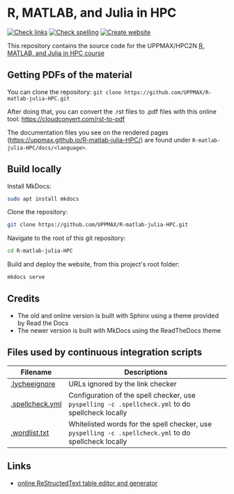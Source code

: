 # R, MATLAB, and Julia in HPC

[![Check links](https://github.com/UPPMAX/R-matlab-julia-HPC/actions/workflows/check_links.yaml/badge.svg?branch=main)](https://github.com/UPPMAX/R-matlab-julia-HPC/actions/workflows/check_links.yaml)
[![Check spelling](https://github.com/UPPMAX/R-matlab-julia-HPC/actions/workflows/check_spelling.yaml/badge.svg?branch=main)](https://github.com/UPPMAX/R-matlab-julia-HPC/actions/workflows/check_spelling.yaml)
[![Create website](https://github.com/UPPMAX/R-matlab-julia-HPC/actions/workflows/create_website.yaml/badge.svg?branch=main)](https://github.com/UPPMAX/R-matlab-julia-HPC/actions/workflows/create_website.yaml)

This repository contains the source code for the UPPMAX/HPC2N [R, MATLAB, and Julia in HPC course](https://uppmax.github.io/R-matlab-julia-HPC/)

## Getting PDFs of the material

You can clone the repository: ``git clone https://github.com/UPPMAX/R-matlab-julia-HPC.git``

After doing that, you can convert the .rst files to .pdf files with this online tool: https://cloudconvert.com/rst-to-pdf

The documentation files you see on the rendered pages (https://uppmax.github.io/R-matlab-julia-HPC/) are found under ``R-matlab-julia-HPC/docs/<language>``.

## Build locally

Install MkDocs:

```bash
sudo apt install mkdocs
```

Clone the repository:

```bash
git clone https://github.com/UPPMAX/R-matlab-julia-HPC.git
```

Navigate to the root of this git repository:

```bash
cd R-matlab-julia-HPC
```
 
Build and deploy the website, from this project's root folder:

```bash
mkdocs serve
```

## Credits

- The old and online version is built with Sphinx using a theme provided by Read the Docs
- The newer version is built with MkDocs using the ReadTheDocs theme

## Files used by continuous integration scripts

Filename                           |Descriptions
-----------------------------------|------------------------------------------------------------------------------------------------------
[.lycheeignore](.lycheeignore)     |URLs ignored by the link checker
[.spellcheck.yml](.spellcheck.yml) |Configuration of the spell checker, use `pyspelling -c .spellcheck.yml` to do spellcheck locally
[.wordlist.txt](.wordlist.txt)     |Whitelisted words for the spell checker, use `pyspelling -c .spellcheck.yml` to do spellcheck locally

## Links

 * [online ReStructedText table editor and generator](https://tableconvert.com/restructuredtext-generator)
